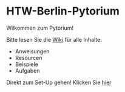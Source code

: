 # HTW-Berlin-Pytorium

Wilkommen zum Pytorium!

Bitte lesen Sie die [Wiki](https://github.com/p-spohr/HTW-Berlin-Pytorium/wiki) für alle Inhalte:
- Anweisungen
- Resourcen
- Beispiele
- Aufgaben

Direkt zum Set-Up gehen! Klicken Sie [hier](https://github.com/p-spohr/HTW-Berlin-Pytorium/wiki/Python-Installation!)
